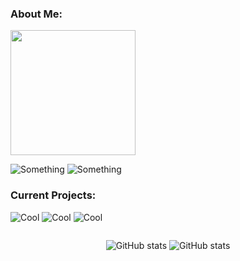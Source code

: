 <h3>About Me:</h3>
<div>
<img src="./see4x.png" height="200px"/>
<div>

![Something](https://placehold.co/700x100@3x/darkslateblue/mistyrose?text=dustin4242)
![Something](https://placehold.co/700x100@3x/darkslategray/mistyrose?text=Just+a+dude+who+programs+for+fun.&font=lora)
</div>
</div>


<h3>Current Projects:</h3>

![Cool](https://placehold.co/800x70@3x/crimson/mistyrose?text=Dale+(Custom+Line+Editor))  ![Cool](https://placehold.co/800x70@3x/forestgreen/mistyrose?text=Dash+(Custom+Unix+Shell)) ![Cool](https://placehold.co/800x70@3x/royalblue/mistyrose?text=Winter+(Custom+Programming+Language))

<div style="display:flex;align-items:center;justify-content:center;">

![GitHub stats](https://github-readme-stats.vercel.app/api?username=dustin4242&show_icons=true&theme=transparent)
![GitHub stats](https://github-readme-stats.vercel.app/api/top-langs/?username=dustin4242&show_icons=true&layout=compact&theme=transparent)
</div>
